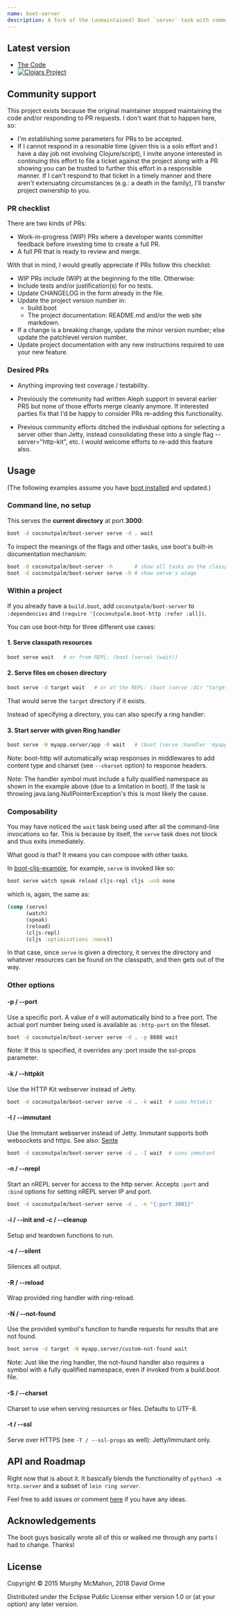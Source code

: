```yaml
---
name: boot-server
description: A fork of the (unmaintained) Boot `server` task with community PRs integrated and support for Immutant added. Originally from pandeiro/boot-http.
---
```

## Latest version

* [The Code](https://github.com/coconutpalm/boot-server)
* [![Clojars Project](https://img.shields.io/clojars/v/coconutpalm/boot-server.svg)](https://clojars.org/coconutpalm/boot-server)

## Community support

This project exists because the original maintainer stopped maintaining the
code and/or responding to PR requests.  I don't want that to happen here, so:

* I'm establishing some parameters for PRs to be accepted.
* If I cannot respond in a resonable time (given this is a solo effort and I 
  have a day job not involving Clojure/script), I invite anyone interested in
  continuing this effort to file a ticket against the project along with a PR
  showing you can be trusted to further this effort in a responsible manner.
  If I can't respond to that ticket in a timely manner and there aren't extenuating
  circumstances (e.g.: a death in the family), I'll transfer project ownership to you.

### PR checklist

There are two kinds of PRs:

* Work-in-progress (WIP) PRs where a developer wants committer feedback before
  investing time to create a full PR.
* A full PR that is ready to review and merge.

With that in mind, I would greatly appreciate if PRs follow this checklist:

* WIP PRs include (WIP) at the beginning fo the title.  Otherwise:
* Include tests and/or justification(s) for no tests.
* Update CHANGELOG in the form already in the file.
* Update the project version number in:
  * build.boot
  * The project documentation: README.md and/or the web site markdown.
* If a change is a breaking change, update the minor version number; else update the patchlevel version number.
* Update project documentation with any new instructions required to use your new feature.

### Desired PRs

* Anything improving test coverage / testability.

* Previously the community had written Aleph support in several earlier PRS but none of
those efforts merge cleanly anymore.  If interested parties fix that I'd be happy
to consider PRs re-adding this functionality.

* Previous community efforts ditched the individual options for selecting a server other
than Jetty, instead consolidating these into a single flag --server="http-kit", etc.
I would welcome efforts to re-add this feature also.

## Usage

(The following examples assume you have [boot installed][installboot] and updated.)

### Command line, no setup

This serves the **current directory** at port **3000**:

```bash
boot -d coconutpalm/boot-server serve -d . wait
```

To inspect the meanings of the flags and other tasks, use boot's built-in
documentation mechanism:

```bash
boot -d coconutpalm/boot-server -h       # show all tasks on the classpath
boot -d coconutpalm/boot-server serve -h # show serve's usage
```

### Within a project

If you already have a `build.boot`, add
`coconutpalm/boot-server` to `:dependencies`
and `(require '[coconutpalm.boot-http :refer :all])`.

You can use boot-http for three different use cases:

#### 1. Serve classpath resources

```bash
boot serve wait   # or from REPL: (boot (serve) (wait))
```

#### 2. Serve files on chosen directory

```bash
boot serve -d target wait   # or at the REPL: (boot (serve :dir "target") (wait))
```

That would serve the `target` directory if it exists.

Instead of specifying a directory, you can also specify a ring handler:

#### 3. Start server with given Ring handler

```bash
boot serve -H myapp.server/app -R wait   # (boot (serve :handler 'myapp.server/app :reload true) (wait))
```

Note: boot-http will automatically wrap responses in middlewares to
add content type and charset (see `--charset` option) to response
headers.

Note: The handler symbol must include a fully qualified namespace as shown in
the example above (due to a limitation in boot). If the task is throwing
java.lang.NullPointerException's this is most likely the cause.

### Composability

You may have noticed the `wait` task being used after all the
command-line invocations so far. This is because by itself, the
`serve` task does not block and thus exits immediately.

What good is that? It means you can compose with other tasks.

In [boot-cljs-example][boot-cljs-example], for example, `serve` is
invoked like so:

```bash
boot serve watch speak reload cljs-repl cljs -usO none
```

which is, again, the same as:

```clojure
(comp (serve)
      (watch)
      (speak)
      (reload)
      (cljs-repl)
      (cljs :optimizations :none))
```

In that case, since `serve` is given a directory, it serves the directory and whatever
resources can be found on the classpath, and then gets out of the way.

### Other options

#### -p / --port

Use a specific port. A value of `0` will automatically bind to a free port.
The actual port number being used is available as `:http-port` on the fileset.

```bash
boot -d coconutpalm/boot-server serve -d . -p 8888 wait
```

Note: If this is specified, it overrides any :port inside the ssl-props parameter.

#### -k / --httpkit

Use the HTTP Kit webserver instead of Jetty.

```bash
boot -d coconutpalm/boot-server serve -d . -k wait  # uses httpkit
```

#### -I / --immutant

Use the Immutant webserver instead of Jetty.  Immutant supports both websockets and https.
See also: [Sente](https://github.com/ptaoussanis/sente)

```bash
boot -d coconutpalm/boot-server serve -d . -I wait  # uses immutant
```

#### -n / --nrepl

Start an nREPL server for access to the http server. Accepts
`:port` and `:bind` options for setting nREPL server IP
and port.

```bash
boot -d coconutpalm/boot-server serve -d . -n "{:port 3001}"
```

#### -i / --init and -c / --cleanup

Setup and teardown functions to run.

#### -s / --silent

Silences all output.

#### -R / --reload

Wrap provided ring handler with ring-reload.

#### -N / --not-found

Use the provided symbol's function to handle requests for results that
are not found.

```bash
boot serve -d target -N myapp.server/custom-not-found wait
```

Note: Just like the ring handler, the not-found handler also requires a symbol
with a fully qualified namespace, even if invoked from a build.boot file.

#### -S / --charset

Charset to use when serving resources or files. Defaults to UTF-8.

#### -t / --ssl

Serve over HTTPS (see `-T / --ssl-props` as well): Jetty/Immutant only.

## API and Roadmap

Right now that is about it. It basically blends the functionality of
`python3 -m http.server` and a subset of `lein ring server`.

Feel free to add issues or comment [here][boot-discourse] if
you have any ideas.


## Acknowledgements

The boot guys basically wrote all of this or walked me through any
parts I had to change. Thanks!


## License

Copyright © 2015 Murphy McMahon, 2018 David Orme

Distributed under the Eclipse Public License either version 1.0 or (at
your option) any later version.

[boot]:              https://github.com/boot-clj/boot
[boot-cljs-example]: https://github.com/adzerk/boot-cljs-example
[installboot]:       https://github.com/boot-clj/boot#install
[boot-discourse]:    http://hoplon.discoursehosting.net/t/boot-http-0-4-0/361
[build]:             https://travis-ci.org/coconutpalm/boot-server
[badge]:             https://travis-ci.org/coconutpalm/boot-server.png?branch=master

